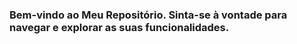 ### Bem-vindo ao Meu Repositório. Sinta-se à vontade para navegar e explorar as suas funcionalidades.
